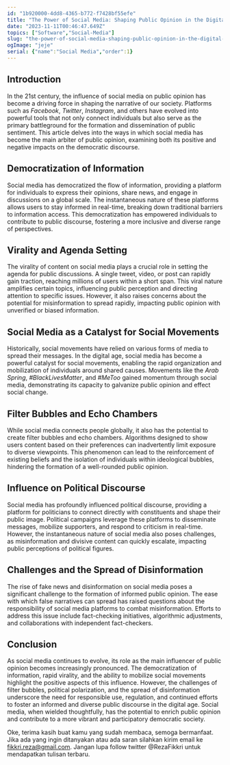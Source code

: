 ```yaml
---
id: "1b920000-4dd8-4365-b772-f7428bf55efe"
title: "The Power of Social Media: Shaping Public Opinion in the Digital Age"
date: "2023-11-11T00:46:47.649Z"
topics: ["Software","Social-Media"]
slug: "the-power-of-social-media-shaping-public-opinion-in-the-digital-age"
ogImage: "jeje"
serial: {"name":"Social Media","order":1}
---
```


## Introduction

In the 21st century, the influence of social media on public opinion has become a driving force in shaping the narrative of our society. Platforms such as *Facebook*, *Twitter*, *Instagram*, and others have evolved into powerful tools that not only connect individuals but also serve as the primary battleground for the formation and dissemination of public sentiment. This article delves into the ways in which social media has become the main arbiter of public opinion, examining both its positive and negative impacts on the democratic discourse.

## Democratization of Information

Social media has democratized the flow of information, providing a platform for individuals to express their opinions, share news, and engage in discussions on a global scale. The instantaneous nature of these platforms allows users to stay informed in real-time, breaking down traditional barriers to information access. This democratization has empowered individuals to contribute to public discourse, fostering a more inclusive and diverse range of perspectives.

## Virality and Agenda Setting

The virality of content on social media plays a crucial role in setting the agenda for public discussions. A single tweet, video, or post can rapidly gain traction, reaching millions of users within a short span. This viral nature amplifies certain topics, influencing public perception and directing attention to specific issues. However, it also raises concerns about the potential for misinformation to spread rapidly, impacting public opinion with unverified or biased information.

## Social Media as a Catalyst for Social Movements

Historically, social movements have relied on various forms of media to spread their messages. In the digital age, social media has become a powerful catalyst for social movements, enabling the rapid organization and mobilization of individuals around shared causes. Movements like the *Arab Spring*, *#BlackLivesMatter*, and *#MeToo* gained momentum through social media, demonstrating its capacity to galvanize public opinion and effect social change.

## Filter Bubbles and Echo Chambers

While social media connects people globally, it also has the potential to create filter bubbles and echo chambers. Algorithms designed to show users content based on their preferences can inadvertently limit exposure to diverse viewpoints. This phenomenon can lead to the reinforcement of existing beliefs and the isolation of individuals within ideological bubbles, hindering the formation of a well-rounded public opinion.

## Influence on Political Discourse

Social media has profoundly influenced political discourse, providing a platform for politicians to connect directly with constituents and shape their public image. Political campaigns leverage these platforms to disseminate messages, mobilize supporters, and respond to criticism in real-time. However, the instantaneous nature of social media also poses challenges, as misinformation and divisive content can quickly escalate, impacting public perceptions of political figures.

## Challenges and the Spread of Disinformation

The rise of fake news and disinformation on social media poses a significant challenge to the formation of informed public opinion. The ease with which false narratives can spread has raised questions about the responsibility of social media platforms to combat misinformation. Efforts to address this issue include fact-checking initiatives, algorithmic adjustments, and collaborations with independent fact-checkers.

## Conclusion

As social media continues to evolve, its role as the main influencer of public opinion becomes increasingly pronounced. The democratization of information, rapid virality, and the ability to mobilize social movements highlight the positive aspects of this influence. However, the challenges of filter bubbles, political polarization, and the spread of disinformation underscore the need for responsible use, regulation, and continued efforts to foster an informed and diverse public discourse in the digital age. Social media, when wielded thoughtfully, has the potential to enrich public opinion and contribute to a more vibrant and participatory democratic society.

Oke, terima kasih buat kamu yang sudah membaca, semoga bermanfaat. Jika ada yang ingin ditanyakan atau ada saran silahkan kirim email ke fikkri.reza@gmail.com. Jangan lupa follow twitter @RezaFikkri untuk mendapatkan tulisan terbaru.
